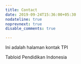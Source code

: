 ```yaml
---
title: Contact
date: 2019-09-24T15:36:00+05:30
nodateline: true
noprevnext: true
disable_comments: true

---
```


Ini adalah halaman kontak TPI

Tabloid Pendidikan Indonesia

